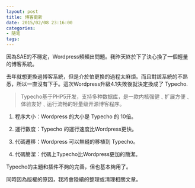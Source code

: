 ```yaml
---
layout: post
title: 博客更新
date: 2015/02/08 23:16:00
categories: 
- 随笔
tags: 
---
```


因為SAE的不穩定，Wordpress頻頻出問題。我昨天終於下了決心換了一個輕量的博客系統。

去年就想更換過博客系統，但是介於怕更換的過程太麻煩。而且對該系統的不熟悉，所以一直沒有下手。這次Wordpress升級4.1失敗後就決定換成了 Typecho.

> Typecho基于PHP5开发，支持多种数据库，是一款内核强健﹑扩展方便﹑体验友好﹑运行流畅的轻量级开源博客程序。

1. 程序大小：Wordpress 的大小是 Typecho 的 10倍。

2. 運行數度：Typecho 的運行速度比Wordpress更快。

3. 代碼遷移：Wordpress 可以無縫的移植到 Typecho。

4. 代碼簡潔：代碼上Typecho比Wordpress更加的簡潔。

Typecho的主題和插件不夠的完善，但也基本夠用了。

同時因為版權的原因，我將會陸續的整理或清理相關文章。
